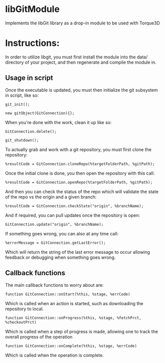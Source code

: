# libGitModule
Implements the libGit library as a drop-in module to be used with Torque3D

# Instructions:

In order to utilize libgit, you must first install the module into the data/ directory of your project, and then regenerate and compile the module in.

## Usage in script
Once the executable is updated, you must then initialize the git subsystem in script, like so:
```
git_init();
   
new gitObject(GitConnection){};
```

When you're done with the work, clean it up like so:
```
GitConnection.delete();
   
git_shutdown();
```

To actually grab and work with a git repository, you must first clone the repository:
```
%resultCode = GitConnection.cloneRepo(%targetFolderPath, %gitPath);
```

Once the initial clone is done, you then open the repository with this call:
```
%resultCode = GitConnection.openRepo(%targetFolderPath, %gitPath);
```

And then you can check the status of the repo which will validate the state of the repo vs the origin and a given branch:
```
%resultCode = GitConnection.checkState("origin", %branchName);
```

And if required, you can pull updates once the repository is open:
```
GitConnection.update("origin", %branchName);
```

If something goes wrong, you can also at any time call:
```
%errorMessage = GitConnection.getLastError();
```
Which will return the string of the last error message to occur allowing feedback or debugging when something goes wrong.


## Callback functions
The main callback functions to worry about are:
```
function GitConnection::onStart(%this, %stage, %errCode)
```
Which is called when an action is started, such as downloading the repository to local.

```
function GitConnection::onProgress(%this, %stage, %fetchPrct, %checkoutPrct)
```
Which is called when a step of progress is made, allowing one to track the overall progress of the operation

```
function GitConnection::onComplete(%this, %stage, %errCode)
```
Which is called when the operation is complete.
